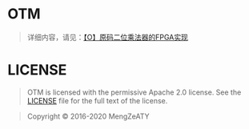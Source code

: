 # OTM

>详细内容，请见：[【O】原码二位乘法器的FPGA实现](https://mengze.top/[O]原码二位乘法器的FPGA实现/)

# LICENSE

>OTM is licensed with the permissive Apache 2.0 license. See the [LICENSE](https://github.com/AaronTYin/0-HDL-OTM/blob/master/LICENSE) file for the full text of the license.

>Copyright © 2016-2020 MengZeATY
